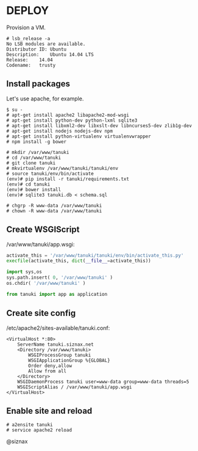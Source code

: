 DEPLOY
======

Provision a VM.

```root
# lsb_release -a
No LSB modules are available.
Distributor ID:	Ubuntu
Description:	Ubuntu 14.04 LTS
Release:	14.04
Codename:	trusty
```


Install packages
----------------

Let's use apache, for example.

```root
$ su -
# apt-get install apache2 libapache2-mod-wsgi
# apt-get install python-dev python-lxml sqlite3
# apt-get install libxml2-dev libxslt-dev libncurses5-dev zlib1g-dev
# apt-get install nodejs nodejs-dev npm
# apt-get install python-virtualenv virtualenvwrapper
# npm install -g bower

# mkdir /var/www/tanuki
# cd /var/www/tanuki
# git clone tanuki
# mkvirtualenv /var/www/tanuki/tanuki/env
# source tanuki/env/bin/activate
(env)# pip install -r tanuki/requirements.txt
(env)# cd tanuki
(env)# bower install
(env)# sqlite3 tanuki.db < schema.sql

# chgrp -R www-data /var/www/tanuki
# chown -R www-data /var/www/tanuki
```


Create WSGIScript
-----------------

/var/www/tanuki/app.wsgi:

```python
activate_this = '/var/www/tanuki/tanuki/env/bin/activate_this.py'
execfile(activate_this, dict(__file__=activate_this))

import sys,os
sys.path.insert( 0, '/var/www/tanuki' )
os.chdir( '/var/www/tanuki' )

from tanuki import app as application
```


Create site config
------------------

/etc/apache2/sites-available/tanuki.conf:

```
<VirtualHost *:80>
    ServerName tanuki.siznax.net
    <Directory /var/www/tanuki>
        WSGIProcessGroup tanuki
        WSGIApplicationGroup %{GLOBAL}
        Order deny,allow
        Allow from all
    </Directory>
    WSGIDaemonProcess tanuki user=www-data group=www-data threads=5
    WSGIScriptAlias / /var/www/tanuki/app.wsgi
</VirtualHost>
```


Enable site and reload
----------------------

```root
# a2ensite tanuki
# service apache2 reload
```


@siznax
